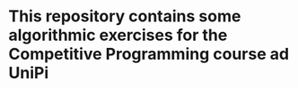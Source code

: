 # This repository contains some algorithmic exercises for the Competitive Programming course ad UniPi
